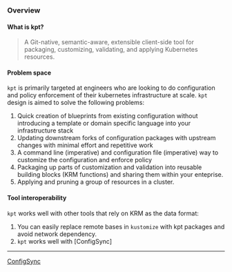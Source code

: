 ### Overview

#### What is kpt?

> A Git-native, semantic-aware, extensible client-side tool for 
> packaging, customizing, validating, and applying Kubernetes resources.

#### Problem space

`kpt` is primarily targeted at engineers who are looking to do configuration
and policy enforcement of their kubernetes infrastructure at scale.  `kpt` 
design is aimed to solve the following problems:

1. Quick creation of blueprints from existing configuration without 
introducing a template or domain specific language into your infrastructure 
stack
2. Updating downstream forks of configuration packages with upstream 
changes with minimal effort and repetitive work
3. A command line (imperative) and configuration file (imperative) way to 
customize the configuration and enforce policy
4. Packaging up parts of customization and validation into reusable building
blocks (KRM functions) and sharing them within your enteprise.
5. Applying and pruning a group of resources in a cluster.

#### Tool interoperability

`kpt` works well with other tools that rely on KRM as the data format:

1. You can easily replace remote bases in `kustomize` with kpt packages and 
avoid network dependency.
2. `kpt` works well with [ConfigSync] 





----
[ConfigSync](https://cloud.google.com/kubernetes-engine/docs/add-on/config-sync/overview)